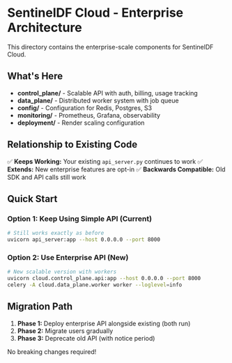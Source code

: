 # SentinelDF Cloud - Enterprise Architecture

This directory contains the enterprise-scale components for SentinelDF Cloud.

## What's Here

- **control_plane/** - Scalable API with auth, billing, usage tracking
- **data_plane/** - Distributed worker system with job queue
- **config/** - Configuration for Redis, Postgres, S3
- **monitoring/** - Prometheus, Grafana, observability
- **deployment/** - Render scaling configuration

## Relationship to Existing Code

✅ **Keeps Working:** Your existing `api_server.py` continues to work
✅ **Extends:** New enterprise features are opt-in
✅ **Backwards Compatible:** Old SDK and API calls still work

## Quick Start

### Option 1: Keep Using Simple API (Current)
```bash
# Still works exactly as before
uvicorn api_server:app --host 0.0.0.0 --port 8000
```

### Option 2: Use Enterprise API (New)
```bash
# New scalable version with workers
uvicorn cloud.control_plane.api:app --host 0.0.0.0 --port 8000
celery -A cloud.data_plane.worker worker --loglevel=info
```

## Migration Path

1. **Phase 1:** Deploy enterprise API alongside existing (both run)
2. **Phase 2:** Migrate users gradually
3. **Phase 3:** Deprecate old API (with notice period)

No breaking changes required!
